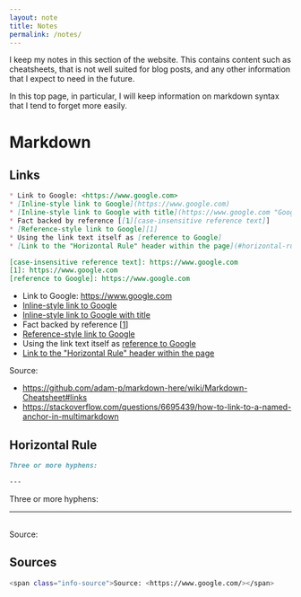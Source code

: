 ```yaml
---
layout: note
title: Notes
permalink: /notes/
---
```


I keep my notes in this section of the website. This contains content such as cheatsheets, that is not well suited for blog posts, and any other information that I expect to need in the future.

In this top page, in particular, I will keep information on markdown syntax that I tend to forget more easily.

# Markdown

## Links

```markdown
* Link to Google: <https://www.google.com>
* [Inline-style link to Google](https://www.google.com)
* [Inline-style link to Google with title](https://www.google.com "Google's Homepage")
* Fact backed by reference [[1][case-insensitive reference text]]
* [Reference-style link to Google][1]
* Using the link text itself as [reference to Google]
* [Link to the "Horizontal Rule" header within the page](#horizontal-rule)

[case-insensitive reference text]: https://www.google.com
[1]: https://www.google.com
[reference to Google]: https://www.google.com
```

* Link to Google: <https://www.google.com>
* [Inline-style link to Google](https://www.google.com)
* [Inline-style link to Google with title](https://www.google.com "Google's Homepage")
* Fact backed by reference [[1][case-insensitive reference text]]
* [Reference-style link to Google][1]
* Using the link text itself as [reference to Google]
* [Link to the "Horizontal Rule" header within the page](#horizontal-rule)

[case-insensitive reference text]: https://www.google.com
[1]: https://www.google.com
[reference to Google]: https://www.google.com

<span class="info-source">Source:</span>
* <span class="info-source"><https://github.com/adam-p/markdown-here/wiki/Markdown-Cheatsheet#links></span>
* <span class="info-source"><https://stackoverflow.com/questions/6695439/how-to-link-to-a-named-anchor-in-multimarkdown></span>

## Horizontal Rule

```markdown
Three or more hyphens:

---
```

Three or more hyphens:

---
<br>
<span class="info-source">Source: <https://github.com/adam-p/markdown-here/wiki/Markdown-Cheatsheet#horizontal-rule></span>

## Sources



```bash
<span class="info-source">Source: <https://www.google.com/></span>
```
